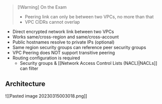 >[!Warning] On the Exam
> - Peering link can only be between two VPCs, no more than that
> - VPC CIDRs cannot overlap

- Direct encrypted network link between two VPCs
- Works same/cross-region and same/cross-account
- Public hostnames resolve to private IPs (optional)
- Same region security groups can reference peer security groups
- VPC Peering does NOT support transitive peering
- Routing configuration is required
	- Security groups & [[Network Access Control Lists (NACL)|NACLs]] can filter

## Architecture

![[Pasted image 20230315003018.png]]